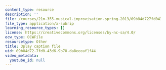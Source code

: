 ```yaml
---
content_type: resource
description: ''
file: /courses/21m-355-musical-improvisation-spring-2013/09b84d727fd043d69b78da8eeeaf1f44_P1vVyKziWk.srt
file_type: application/x-subrip
learning_resource_types: []
license: https://creativecommons.org/licenses/by-nc-sa/4.0/
ocw_type: OCWFile
resourcetype: Other
title: 3play caption file
uid: 09b84d72-7fd0-43d6-9b78-da8eeeaf1f44
video_metadata:
  youtube_id: null
---
```

